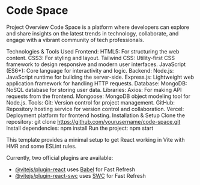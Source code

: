 # Code Space
Project Overview
Code Space is a platform where developers can explore and share insights on the latest trends in technology, collaborate, and engage with a vibrant community of tech professionals.

Technologies & Tools Used
Frontend:
HTML5: For structuring the web content.
CSS3: For styling and layout.
Tailwind CSS: Utility-first CSS framework to design responsive and modern user interfaces.
JavaScript (ES6+): Core language for interactivity and logic.
Backend:
Node.js: JavaScript runtime for building the server-side.
Express.js: Lightweight web application framework for handling HTTP requests.
Database:
MongoDB: NoSQL database for storing user data.
Libraries:
Axios: For making API requests from the frontend.
Mongoose: MongoDB object modeling tool for Node.js.
Tools:
Git: Version control for project management.
GitHub: Repository hosting service for version control and collaboration.
Vercel: Deployment platform for frontend hosting.
Installation & Setup
Clone the repository: git clone https://github.com/yourusername/code-space.git
Install dependencies: npm install
Run the project: npm start

This template provides a minimal setup to get React working in Vite with HMR and some ESLint rules.

Currently, two official plugins are available:

- [@vitejs/plugin-react](https://github.com/vitejs/vite-plugin-react/blob/main/packages/plugin-react/README.md) uses [Babel](https://babeljs.io/) for Fast Refresh
- [@vitejs/plugin-react-swc](https://github.com/vitejs/vite-plugin-react-swc) uses [SWC](https://swc.rs/) for Fast Refresh
